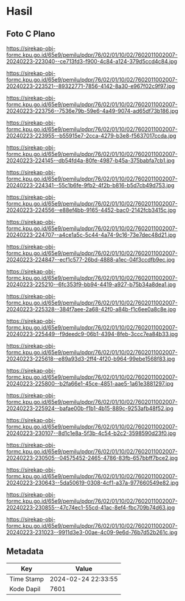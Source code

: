 # Hasil

## Foto C Plano

https://sirekap-obj-formc.kpu.go.id/65e9/pemilu/pdpr/76/02/01/10/02/7602011002007-20240223-223040--ce713fd3-f900-4c84-a124-379d5ccd4c84.jpg

https://sirekap-obj-formc.kpu.go.id/65e9/pemilu/pdpr/76/02/01/10/02/7602011002007-20240223-223521--89322771-7856-4142-8a30-e967f02c9f97.jpg

https://sirekap-obj-formc.kpu.go.id/65e9/pemilu/pdpr/76/02/01/10/02/7602011002007-20240223-223756--7536e79b-59e6-4a49-9074-ad65df73b186.jpg

https://sirekap-obj-formc.kpu.go.id/65e9/pemilu/pdpr/76/02/01/10/02/7602011002007-20240223-223955--b55915e7-2cca-4279-b3e8-f5637017ccda.jpg

https://sirekap-obj-formc.kpu.go.id/65e9/pemilu/pdpr/76/02/01/10/02/7602011002007-20240223-224145--db54fd4a-80fe-4987-b45a-375babfa7cb1.jpg

https://sirekap-obj-formc.kpu.go.id/65e9/pemilu/pdpr/76/02/01/10/02/7602011002007-20240223-224341--55c1b6fe-9fb2-4f2b-b816-b5d7cb49d753.jpg

https://sirekap-obj-formc.kpu.go.id/65e9/pemilu/pdpr/76/02/01/10/02/7602011002007-20240223-224556--e88ef4bb-9165-4452-bac0-2142fcb3415c.jpg

https://sirekap-obj-formc.kpu.go.id/65e9/pemilu/pdpr/76/02/01/10/02/7602011002007-20240223-224707--a4ce1a5c-5c44-4a74-9c16-73e7dec48d21.jpg

https://sirekap-obj-formc.kpu.go.id/65e9/pemilu/pdpr/76/02/01/10/02/7602011002007-20240223-224847--ecf1c577-26bd-4888-a1ec-04f3ccdfb9ec.jpg

https://sirekap-obj-formc.kpu.go.id/65e9/pemilu/pdpr/76/02/01/10/02/7602011002007-20240223-225210--6fc353f9-bb94-4419-a927-b75b34a8dea1.jpg

https://sirekap-obj-formc.kpu.go.id/65e9/pemilu/pdpr/76/02/01/10/02/7602011002007-20240223-225328--384f7aee-2a68-42f0-a84b-f1c6ee0a8c8e.jpg

https://sirekap-obj-formc.kpu.go.id/65e9/pemilu/pdpr/76/02/01/10/02/7602011002007-20240223-225449--f9deedc9-06b1-4394-8feb-3ccc7ea84b33.jpg

https://sirekap-obj-formc.kpu.go.id/65e9/pemilu/pdpr/76/02/01/10/02/7602011002007-20240223-225618--e89a93d3-2ff4-4f20-b964-99ebe1568f83.jpg

https://sirekap-obj-formc.kpu.go.id/65e9/pemilu/pdpr/76/02/01/10/02/7602011002007-20240223-225800--b2fa66e1-45ce-4851-aae5-1a61e3881297.jpg

https://sirekap-obj-formc.kpu.go.id/65e9/pemilu/pdpr/76/02/01/10/02/7602011002007-20240223-225924--bafae00b-f1b1-4b15-889c-9253afb48f52.jpg

https://sirekap-obj-formc.kpu.go.id/65e9/pemilu/pdpr/76/02/01/10/02/7602011002007-20240223-230107--8d1c1e8a-5f3b-4c54-b2c2-3598590d23f0.jpg

https://sirekap-obj-formc.kpu.go.id/65e9/pemilu/pdpr/76/02/01/10/02/7602011002007-20240223-230505--04575452-2465-4786-83fb-657bbff7bce2.jpg

https://sirekap-obj-formc.kpu.go.id/65e9/pemilu/pdpr/76/02/01/10/02/7602011002007-20240223-230643--5da50619-0308-4cf1-a37a-977660549e82.jpg

https://sirekap-obj-formc.kpu.go.id/65e9/pemilu/pdpr/76/02/01/10/02/7602011002007-20240223-230855--47c74ec1-55cd-41ac-8ef4-fbc709b74d63.jpg

https://sirekap-obj-formc.kpu.go.id/65e9/pemilu/pdpr/76/02/01/10/02/7602011002007-20240223-231023--9911d3e3-00ae-4c09-9e6d-76b7d52b261c.jpg


## Metadata

| Key        | Value               |
| ---------- | ------------------- |
| Time Stamp | 2024-02-24 22:33:55 |
| Kode Dapil | 7601                |



